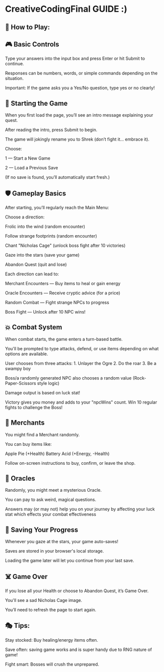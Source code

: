 # CreativeCodingFinal GUIDE :)

## 🧅 How to Play:

## 🎮 Basic Controls
Type your answers into the input box and press Enter or hit Submit to continue.

Responses can be numbers, words, or simple commands depending on the situation.

Important: If the game asks you a Yes/No question, type yes or no clearly!

## 🏹 Starting the Game
When you first load the page, you’ll see an intro message explaining your quest.

After reading the intro, press Submit to begin.

The game will jokingly rename you to Shrek (don’t fight it... embrace it).

Choose:

1 — Start a New Game

2 — Load a Previous Save

(If no save is found, you’ll automatically start fresh.)

## 🛡️ Gameplay Basics
After starting, you’ll regularly reach the Main Menu:

Choose a direction:

Frolic into the wind (random encounter)

Follow strange footprints (random encounter)

Chant "Nicholas Cage" (unlock boss fight after 10 victories)

Gaze into the stars (save your game)

Abandon Quest (quit and lose)

Each direction can lead to:

Merchant Encounters — Buy items to heal or gain energy

Oracle Encounters — Receive cryptic advice (for a price)

Random Combat — Fight strange NPCs to progress

Boss Fight — Unlock after 10 NPC wins!

## 💥 Combat System
When combat starts, the game enters a turn-based battle.

You'll be prompted to type attacks, defend, or use items depending on what options are available.

User chooses from three attacks: 1. Unlayer the Ogre 2. Do the roar 3. Be a swampy boy

Boss/a randomly generated NPC also chooses a random value  (Rock-Paper-Scissors style logic)

Damage output is based on luck stat!

Victory gives you money and adds to your "npcWins" count.
Win 10 regular fights to challenge the Boss!

## 🏪 Merchants
You might find a Merchant randomly.

You can buy items like:

Apple Pie (+Health)
Battery Acid (+Energy, -Health)

Follow on-screen instructions to buy, confirm, or leave the shop.

## 🔮 Oracles
Randomly, you might meet a mysterious Oracle.

You can pay to ask weird, magical questions.

Answers may (or may not) help you on your journey by affecting your luck stat which effects your combat effectiveness

## 🛒 Saving Your Progress
Whenever you gaze at the stars, your game auto-saves!

Saves are stored in your browser's local storage.

Loading the game later will let you continue from your last save.

## ☠️ Game Over
If you lose all your Health or choose to Abandon Quest, it’s Game Over.

You'll see a sad Nicholas Cage image.

You’ll need to refresh the page to start again.

## 🎭 Tips:
Stay stocked: Buy healing/energy items often.

Save often: saving game works and is super handy due to RNG nature of game!

Fight smart: Bosses will crush the unprepared.
